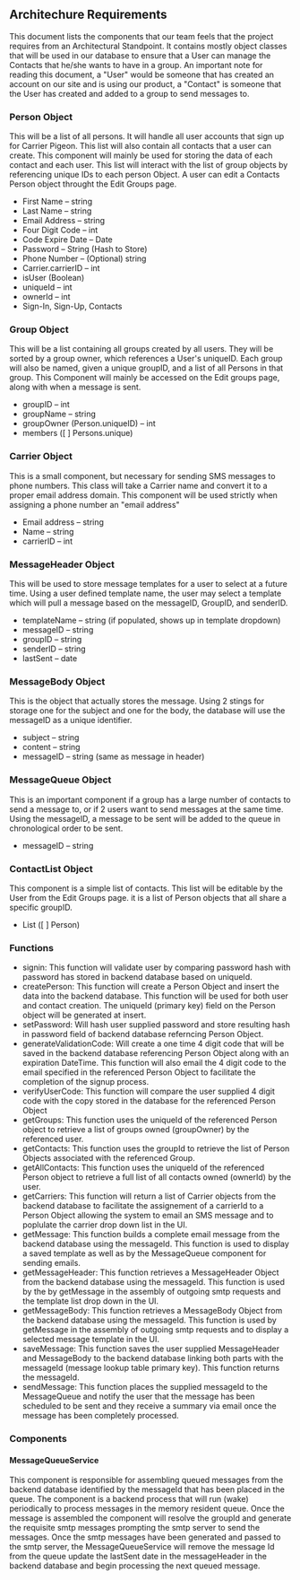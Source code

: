 ## Architechure Requirements
This document lists the components that our team feels that the project requires from an Architectural Standpoint. It contains mostly object classes that will be used in our database to ensure that a User can manage the Contacts that he/she wants to have in a group. An important note for reading this document, a "User" would be someone that has created an account on our site and is using our product, a "Contact" is someone that the User has created and added to a group to send messages to. 

### Person Object
This will be a list of all persons. It will handle all user accounts that sign up for Carrier Pigeon. This list will also contain all contacts that a user can create. This component will mainly be used for storing the data of each contact and each user. This list will interact with the list of group objects by referencing unique IDs to each person Object. A user can edit a Contacts Person object throught the Edit Groups page.
- First Name – string
- Last Name – string
- Email Address – string
- Four Digit Code – int
- Code Expire Date – Date
- Password – String (Hash to Store)
- Phone Number – (Optional) string
- Carrier.carrierID – int
- isUser (Boolean)
- uniqueId – int
- ownerId – int
- Sign-In, Sign-Up, Contacts 

### Group Object
This will be a list containing all groups created by all users. They will be sorted by a group owner, which references a User's uniqueID. Each group will also be named, given a unique groupID, and a list of all Persons in that group. This Component will mainly be accessed on the Edit groups page, along with when a message is sent.
- groupID – int
- groupName – string
- groupOwner (Person.uniqueID) – int
- members ([ ] Persons.unique)

### Carrier Object
This is a small component, but necessary for sending SMS messages to phone numbers. This class will take a Carrier name and convert it to a proper email address domain. This component will be used strictly when assigning a phone number an "email address"
- Email address – string
- Name – string
- carrierID – int

### MessageHeader Object
This will be used to store message templates for a user to select at a future time. Using a user defined template name, the user may select a template which will pull a message based on the messageID, GroupID, and senderID.
- templateName – string (if populated, shows up in template dropdown)
- messageID – string
- groupID – string
- senderID – string
- lastSent – date

### MessageBody Object
This is the object that actually stores the message. Using 2 stings for storage one for the subject and one for the body, the database will use the messageID as a unique identifier. 
- subject – string
- content – string
- messageID – string (same as message in header)

### MessageQueue Object
This is an important component if a group has a large number of contacts to send a message to, or if 2 users want to send messages at the same time. Using the messageID, a message to be sent will be added to the queue in chronological order to be sent.
- messageID – string

### ContactList Object
This component is a simple list of contacts. This list will be editable by the User from the Edit Groups page. it is a list of Person objects that all share a specific groupID.
- List ([ ] Person)

### Functions
- signin: This function will validate user by comparing password hash with password has stored in backend database based on uniqueId.
- createPerson: This function will create a Person Object and insert the data into the backend database. This function will be used for both user and contact creation. The uniqueId (primary key) field on the Person object will be generated at insert.
- setPassword: Will hash user supplied password and store resulting hash in password field of backend database referncing Person Object.
- generateValidationCode: Will create a one time 4 digit code that will be saved in the backend database referencing Person Object along with an expiration DateTime. This function will also email the 4 digit code to the email specified in the referenced Person Object to facilitate the completion of the signup process.
- verifyUserCode: This function will compare the user supplied 4 digit code with the copy stored in the database for the referenced Person Object 
- getGroups: This function uses the uniqueId of the referenced Person object to retrieve a list of groups owned (groupOwner) by the referenced user.
- getContacts: This function uses the groupId to retrieve the list of Person Objects associated with the referenced Group.
- getAllContacts: This function uses the uniqueId of the referenced Person object to retrieve a full list of all contacts owned (ownerId) by the user.
- getCarriers: This function will return a list of Carrier objects from the backend database to facilitate the assignement of a carrierId to a Person Object allowing the system to email an SMS message and to poplulate the carrier drop down list in the UI.
- getMessage: This function builds a complete email message from the backend database using the messageId. This function is used to display a saved template as well as by the MessageQueue component for sending emails.
- getMessageHeader: This function retrieves a MessageHeader Object from the backend database using the messageId. This function is used by the by getMessage in the assembly of outgoing smtp requests and the template list drop down in the UI.
- getMessageBody: This function retrieves a MessageBody Object from the backend database using the messageId. This function is used by getMessage in the assembly of outgoing smtp requests and to display a selected message template in the UI.
- saveMessage: This function saves the user supplied MessageHeader and MessageBody to the backend database linking both parts with the messageId (message lookup table primary key). This function returns the messageId.
- sendMessage: This function places the supplied messageId to the MessageQueue and notify the user that the message has been scheduled to be sent and they receive a summary via email once the message has been completely processed.

### Components
#### MessageQueueService
This component is responsible for assembling queued messages from the backend database identified by the messageId that has been placed in the queue.  The component is a backend process that will run (wake) periodically to process messages in the memory resident queue. Once the message is assembled the component will resolve the groupId and generate the requisite smtp messages prompting the smtp server to send the messages. Once the smtp messages have been generated and passed to the smtp server, the MessageQueueService will remove the message Id from the queue update the lastSent date in the messageHeader in the backend database and begin processing the next queued message. 
